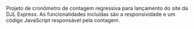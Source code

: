 Projeto de cronômetro de contagem regressiva para lançamento do site da DJL Express.
As funcionalidades incluídas são a responsividade e um código JavaScript responsável pela contagem.
